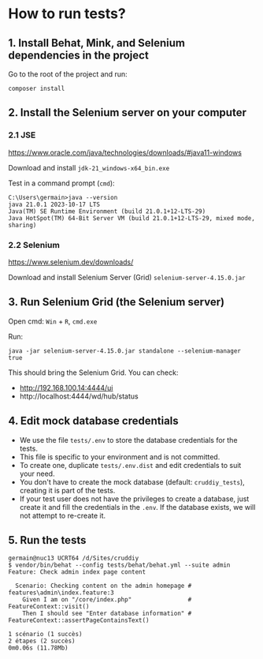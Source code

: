 # How to run tests?

## 1. Install Behat, Mink, and Selenium dependencies in the project

Go to the root of the project and run:

```
composer install
```

## 2. Install the Selenium server on your computer

### 2.1 JSE

https://www.oracle.com/java/technologies/downloads/#java11-windows

Download and install `jdk-21_windows-x64_bin.exe`

Test in a command prompt (`cmd`):
```
C:\Users\germain>java --version
java 21.0.1 2023-10-17 LTS
Java(TM) SE Runtime Environment (build 21.0.1+12-LTS-29)
Java HotSpot(TM) 64-Bit Server VM (build 21.0.1+12-LTS-29, mixed mode, sharing)
```


### 2.2 Selenium

https://www.selenium.dev/downloads/

Download and install Selenium Server (Grid) `selenium-server-4.15.0.jar`


## 3. Run Selenium Grid (the Selenium server)

Open cmd:
`Win` + `R`, `cmd.exe`

Run:
```
java -jar selenium-server-4.15.0.jar standalone --selenium-manager true
```

This should bring the Selenium Grid.
You can check:
- http://192.168.100.14:4444/ui
- http://localhost:4444/wd/hub/status


## 4. Edit mock database credentials

- We use the file `tests/.env` to store the database credentials for the tests.
- This file is specific to your environment and is not committed.
- To create one, duplicate `tests/.env.dist` and edit credentials to suit your need.
- You don't have to create the mock database (default: `cruddiy_tests`), creating it is part of the tests.
- If your test user does not have the privileges to create a database, just create it and fill the credentials in the `.env`. If the database exists, we will not attempt to re-create it.


## 5. Run the tests

```
germain@nuc13 UCRT64 /d/Sites/cruddiy
$ vendor/bin/behat --config tests/behat/behat.yml --suite admin
Feature: Check admin index page content

  Scenario: Checking content on the admin homepage # features\admin\index.feature:3
    Given I am on "/core/index.php"                # FeatureContext::visit()
    Then I should see "Enter database information" # FeatureContext::assertPageContainsText()

1 scénario (1 succès)
2 étapes (2 succès)
0m0.06s (11.78Mb)
```